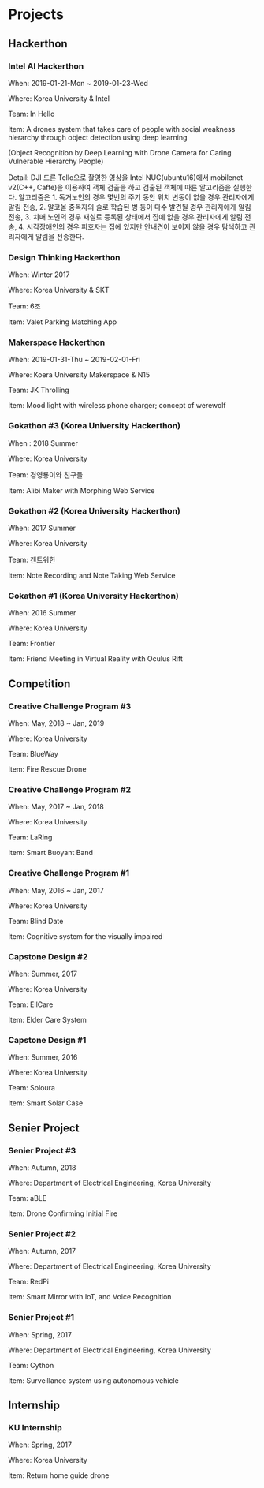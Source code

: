# Projects

## Hackerthon

### Intel AI Hackerthon

When: 2019-01-21-Mon ~ 2019-01-23-Wed

Where: Korea University & Intel

Team: In Hello

Item: A drones system that takes care of people with social weakness hierarchy through object detection using deep learning

(Object Recognition by Deep Learning with Drone Camera for Caring Vulnerable Hierarchy People)

Detail: DJI 드론 Tello으로 촬영한 영상을 Intel NUC(ubuntu16)에서 mobilenet v2(C++, Caffe)을 이용하여 객체 검출을 하고 검출된 객체에 따른 알고리즘을 실행한다. 알고리즘은 1. 독거노인의 경우 몇번의 주기 동안 위치 변동이 없을 경우 관리자에게 알림 전송, 2. 알코올 중독자의 술로 학습된 병 등이 다수 발견될 경우 관리자에게 알림 전송, 3. 치매 노인의 경우 재실로 등록된 상태에서 집에 없을 경우 관리자에게 알림 전송, 4. 시각장애인의 경우 피호자는 집에 있지만 안내견이 보이지 않을 경우 탐색하고 관리자에게 알림을 전송한다.

### Design Thinking Hackerthon

When: Winter 2017

Where: Korea University & SKT

Team: 6조

Item: Valet Parking Matching App

### Makerspace Hackerthon

When: 2019-01-31-Thu ~ 2019-02-01-Fri

Where: Koera University Makerspace & N15

Team: JK Throlling

Item: Mood light with wireless phone charger; concept of werewolf

### Gokathon #3 (Korea University Hackerthon)

When : 2018 Summer

Where: Korea University

Team: 경영룡이와 친구들

Item: Alibi Maker with Morphing Web Service

### Gokathon #2 (Korea University Hackerthon)

When: 2017 Summer

Where: Korea University

Team: 겐트위한

Item: Note Recording and Note Taking Web Service

### Gokathon #1 (Korea University Hackerthon)

When: 2016 Summer

Where: Korea University

Team: Frontier

Item: Friend Meeting in Virtual Reality with Oculus Rift

## Competition

### Creative Challenge Program #3

When: May, 2018 ~ Jan, 2019

Where: Korea University

Team: BlueWay

Item: Fire Rescue Drone

### Creative Challenge Program #2

When: May, 2017 ~ Jan, 2018

Where: Korea University

Team: LaRing

Item: Smart Buoyant Band

### Creative Challenge Program #1

When: May, 2016 ~ Jan, 2017

Where: Korea University

Team: Blind Date

Item: Cognitive system for the visually impaired

### Capstone Design #2

When: Summer, 2017

Where: Korea University

Team: EllCare

Item: Elder Care System

### Capstone Design #1

When: Summer, 2016

Where: Korea University

Team: Soloura

Item: Smart Solar Case

## Senier Project

### Senier Project #3

When: Autumn, 2018

Where: Department of Electrical Engineering, Korea University

Team: aBLE

Item: Drone Confirming Initial Fire

### Senier Project #2

When: Autumn, 2017

Where: Department of Electrical Engineering, Korea University

Team: RedPi

Item: Smart Mirror with IoT, and Voice Recognition

### Senier Project #1

When: Spring, 2017

Where: Department of Electrical Engineering, Korea University

Team: Cython

Item: Surveillance system using autonomous vehicle

## Internship

### KU Internship

When: Spring, 2017

Where: Korea University

Item: Return home guide drone
